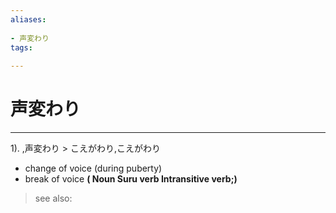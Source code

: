 ```yaml
---
aliases:
    
- 声変わり
tags:
    
---
```


# 声変わり
---
1).
,声変わり > こえがわり,こえがわり

- change of voice (during puberty)
- break of voice
**( Noun Suru verb Intransitive verb;)**
> see also: 
            